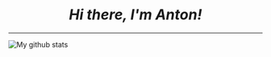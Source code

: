 <h1 align="center"><b><i> Hi there, I'm Anton! </i></b> </h1>

---

<img align="center" src="https://github-readme-streak-stats.herokuapp.com?user=tonytech83&theme=horizon&hide_border=true&date_format=M%20j%5B%2C%20Y%5D" alt="My github stats" />

